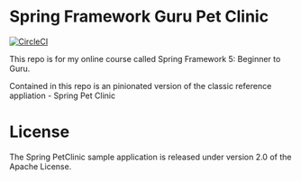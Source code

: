 # Spring Framework Guru Pet Clinic

[![CircleCI](https://circleci.com/gh/baharford/sfg-pet-clinic/tree/main.svg?style=svg)](https://circleci.com/gh/baharford/sfg-pet-clinic/tree/main)

This repo is for my online course called Spring Framework 5: Beginner to Guru.

Contained in this repo is an pinionated version of the classic reference appliation - Spring Pet Clinic

# License 

The Spring PetClinic sample application is released under version 2.0 of the Apache License.

